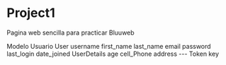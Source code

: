 # Project1
Pagina web sencilla para practicar
Bluuweb

Modelo
  Usuario
    User
      username
      first_name
      last_name
      email
      password
      last_login
      date_joined
    UserDetails
      age
      cell_Phone
      address
        ---
    Token
      key
